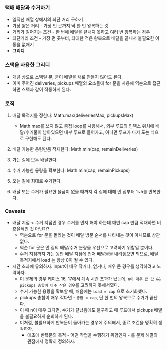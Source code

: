 ### 택배 배달과 수거하기

- 일직선 배열 상에서의 최단 거리 구하기
- 가장 짧은 거리 - 가장 먼 곳까지 딱 한 번 왕복하는 것
- 거리가 길어지는 조건 - 한 번에 배달을 끝내지 못하고 여러 번 왕복하는 경우
- 최단거리 조건 - 가장 먼 곳부터, 최대한 적은 왕복으로 배달을 끝내서 불필요한 이동을 없애기
- **그리디**

### 스택을 사용한 그리디

- 개념 상으로 스택일 뿐, 굳이 배열을 새로 만들지 않아도 된다.
- 이미 주어진 deliveries, pickups 배열의 요소들에 for 문을 사용해 역순으로 접근하면 스택과 같이 작동하게 된다.

### 로직

1. 배달 목적지를 정한다: Math.max(deliveriesMax, pickupsMax)

   - Math.max를 쓰지 않고 중첩 loop를 사용해서, 외부 루프의 인덱스 위치에 배달/수거물이 남아있으면 내부 루프로 들어가고, 아니면 루프가 마저 도는 식으로 구현해도 된다.

2. 배달 가능한 용량만큼 적재한다: Math.min(cap, remainDeliveries)
3. 가는 길에 모두 배달한다.
4. 수거 가능한 용량을 확보한다: Math.min(cap, remainPickups)
5. 오는 길에 최대로 수거한다.
6. 배달 또는 수거가 필요한 물품이 없을 때까지 각 집에 대해 먼 집부터 1~5를 반복한다.

### Caveats

- 배달 지점 < 수거 지점인 경우 수거를 먼저 해야 하는데 매번 cap 만큼 적재하면 비효율적인 것 아닌가?
  - 역순으로 for 문을 돌리는 것이 배달 방문 순서를 나타내는 것이 아니므로 상관없다.
  - 역순 for 문은 먼 집의 배달/수거 분량을 우선으로 고려하기 위함일 뿐이다.
  - 수거 지점까지 가는 동안 배달 지점에 먼저 배달물을 내려놓으면 되므로, 배달 목적지에서 load 는 항상 0이 될 수 있다.
- 시간 초과에 유의하자. input이 매우 작거나, 없거나, 매우 큰 경우를 생각하려고 노력하자.
  - 이 문제의 경우 케이스 16, 17에서 계속 시간 초과가 났는데, `n이 매우 큰 값 && pickups 총합이 아주 작은 경우`를 고려하지 못해서였다.
  - 수거 가능한 용량을 확보할 때, 처음에는 `load = cap` 으로 초기화했다.
  - pickups 총합이 매우 작다면 - `총합 < cap`, 단 한 번의 왕복으로 수거가 끝난다.
  - 이 때 n이 매우 크다면, 수거가 끝났음에도 불구하고 매 루프에서 pickups 배열을 불필요하게 순회하게 된다.
  - 이처럼, 불필요하게 반복문이 돌아가는 경우에 주의해서, 종료 조건을 명확히 생각하자.
    - 애초에 반복문의 목적 - 어떤 작업을 수행하기 위함인지 - 를 문제 해결의 관점에서 명확히 정의하자.
